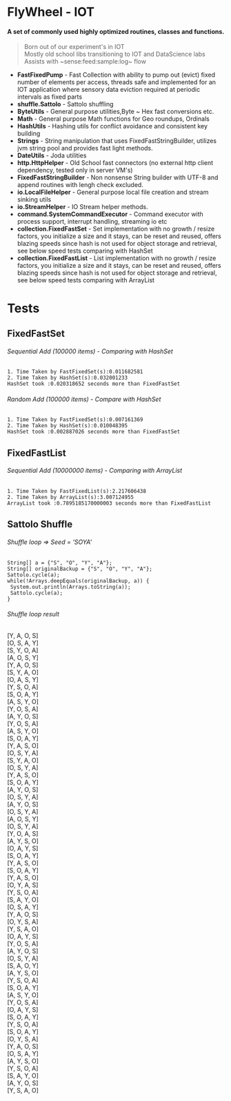 FlyWheel - IOT
===================
#### A set of commonly used highly optimized routines, classes and functions.
> Born out of our experiment's in IOT  
> Mostly old school libs transitioning to IOT and DataScience labs  
> Assists with ~sense:feed:sample:log~ flow 

+ **FastFixedPump** - Fast Collection with ability to pump out (evict) fixed number of elements per access, threads safe and implemented for an IOT application where sensory data eviction required at periodic intervals as fixed parts
+ **shuffle.Sattolo** - Sattolo shuffling
+ **ByteUtils** - General purpose utilities,Byte ~ Hex fast conversions etc.
+ **Math** - General purpose Math functions for Geo roundups, Ordinals
+ **HashUtils** - Hashing utils for conflict avoidance and consistent key building
+ **Strings** - String manipulation that uses FixedFastStringBuilder, utilizes jvm string pool and provides fast light methods.
+ **DateUtils** - Joda utilities
+ **http.HttpHelper** - Old School fast connectors (no external http client dependency, tested only in server VM's)
+ **FixedFastStringBuilder** - Non nonsense String builder with UTF-8 and append routines with lengh check excluded.
+ **io.LocalFileHelper** - General purpose local file creation and stream sinking utils
+ **io.StreamHelper** - IO Stream helper methods.
+ **command.SystemCommandExecutor** - Command executor with process support, interrupt handling, streaming io etc
+ **collection.FixedFastSet** - Set implementation with no growth / resize factors, you initialize a size and it stays, can be reset and reused, offers blazing speeds since hash is not used for object storage and retrieval, see below speed tests comparing with HashSet
+ **collection.FixedFastList** - List implementation with no growth / resize factors, you initialize a size and it stays, can be reset and reused, offers blazing speeds since hash is not used for object storage and retrieval, see below speed tests comparing with ArrayList

Tests
=====
FixedFastSet
------------
###### Sequential Add (100000 items) - Comparing with HashSet ######
    1. Time Taken by FastFixedSet(s):0.011682581
    2. Time Taken by HashSet(s):0.032001233
    HashSet took :0.020318652 seconds more than FixedFastSet
###### Random Add (100000 items) - Compare with HashSet #######
    1. Time Taken by FastFixedSet(s):0.007161369
    2. Time Taken by HashSet(s):0.010048395
    HashSet took :0.002887026 seconds more than FixedFastSet

FixedFastList
------------
###### Sequential Add (10000000 items) - Comparing with ArrayList ######
    1. Time Taken by FastFixedList(s):2.217606438
    2. Time Taken by ArrayList(s):3.007124955
    ArrayList took :0.7895185170000003 seconds more than FixedFastList
    
Sattolo Shuffle
------------
###### Shuffle loop => Seed = 'SOYA'
    String[] a = {"S", "O", "Y", "A"};  
    String[] originalBackup = {"S", "O", "Y", "A"};  
    Sattolo.cycle(a);  
    while(!Arrays.deepEquals(originalBackup, a)) {
     System.out.println(Arrays.toString(a));  
     Sattolo.cycle(a);  
    }  
###### Shuffle loop result
[Y, A, O, S]  
[O, S, A, Y]   
[S, Y, O, A]  
[A, O, S, Y]  
[Y, A, O, S]  
[S, Y, A, O]  
[O, A, S, Y]  
[Y, S, O, A]  
[S, O, A, Y]  
[A, S, Y, O]  
[Y, O, S, A]  
[A, Y, O, S]  
[Y, O, S, A]  
[A, S, Y, O]  
[S, O, A, Y]  
[Y, A, S, O]  
[O, S, Y, A]  
[S, Y, A, O]  
[O, S, Y, A]  
[Y, A, S, O]  
[S, O, A, Y]  
[A, Y, O, S]  
[O, S, Y, A]  
[A, Y, O, S]  
[O, S, Y, A]  
[A, O, S, Y]  
[O, S, Y, A]  
[Y, O, A, S]  
[A, Y, S, O]  
[O, A, Y, S]  
[S, O, A, Y]  
[Y, A, S, O]  
[S, O, A, Y]  
[Y, A, S, O]  
[O, Y, A, S]  
[Y, S, O, A]  
[S, A, Y, O]   
[O, S, A, Y]  
[Y, A, O, S]   
[O, Y, S, A]  
[Y, S, A, O]  
[O, A, Y, S]  
[Y, O, S, A]  
[A, Y, O, S]  
[O, S, Y, A]  
[S, A, O, Y]  
[A, Y, S, O]  
[Y, S, O, A]  
[S, O, A, Y]  
[A, S, Y, O]  
[Y, O, S, A]  
[O, A, Y, S]  
[S, O, A, Y]  
[Y, S, O, A]  
[S, O, A, Y]  
[O, Y, S, A]  
[Y, A, O, S]  
[O, S, A, Y]  
[A, Y, S, O]  
[Y, S, O, A]  
[S, A, Y, O]  
[A, Y, O, S]  
[Y, S, A, O]  